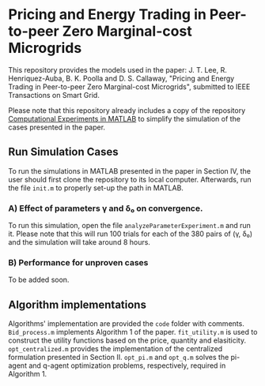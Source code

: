 # Pricing and Energy Trading in Peer-to-peer Zero Marginal-cost Microgrids

This repository provides the models used in the paper: J. T. Lee, R. Henriquez-Auba, B. K. Poolla and D. S. Callaway, "Pricing and Energy Trading in Peer-to-peer Zero Marginal-cost Microgrids", submitted to IEEE Transactions on Smart Grid.

Please note that this repository already includes a copy of the repository [Computational Experiments in MATLAB](https://github.com/leejt489/computational-experiment-matlab) to simplify the simulation of the cases presented in the paper.

## Run Simulation Cases

To run the simulations in MATLAB presented in the paper in Section IV, the user should first clone the repository to its local computer. Afterwards, run the file `init.m` to properly set-up the path in MATLAB.

### A) Effect of parameters γ and δ₀ on convergence.

To run this simulation, open the file `analyzeParameterExperiment.m` and run it. Please note that this will run 100 trials for each of the 380 pairs of (γ, δ₀) and the simulation will take around 8 hours.

### B) Performance for unproven cases

To be added soon.

## Algorithm implementations

Algorithms' implementation are provided the `code` folder with comments. `Bid_process.m` implements Algorithm 1 of the paper. `fit_utility.m` is used to construct the utility functions based on the price, quantity and elasiticity. `opt_centralized.m` provides the implementation of the centralized formulation presented in Section II. `opt_pi.m` and `opt_q.m` solves the pi-agent and q-agent optimization problems, respectively, required in Algorithm 1.